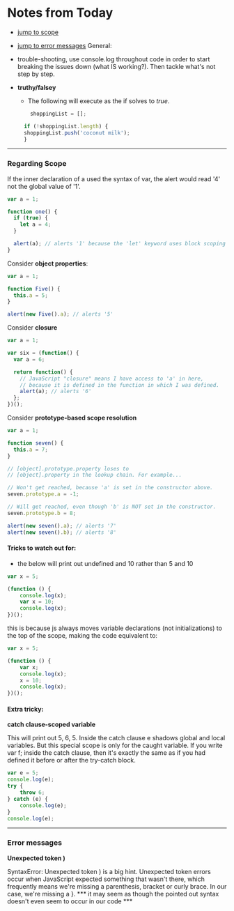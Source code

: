 # Notes from Today

- [jump to scope](#regarding-scope)
- [jump to error messages](#error-messages)
General:

- trouble-shooting, use console.log throughout code in order to start breaking the issues down (what IS working?). Then tackle what's not step by step.
- **truthy/falsey**
  - The following will execute as the if solves to *true*.
  ```JavaScript
      shoppingList = [];

    if (!shoppingList.length) {
    shoppingList.push('coconut milk');
    }
  ```
---
### Regarding Scope


If the inner declaration of a used the syntax of var, the alert would read '4' not the global value of '1'.

```javascript
var a = 1;

function one() {
  if (true) {
    let a = 4;
  }

  alert(a); // alerts '1' because the 'let' keyword uses block scoping
}
```

Consider **object properties**:

```javascript
var a = 1;

function Five() {
  this.a = 5;
}

alert(new Five().a); // alerts '5'
```

Consider **closure**

```javascript
var a = 1;

var six = (function() {
  var a = 6;

  return function() {
    // JavaScript "closure" means I have access to 'a' in here,
    // because it is defined in the function in which I was defined.
    alert(a); // alerts '6'
  };
})();
```

Consider **prototype-based scope resolution**

```javascript
var a = 1;

function seven() {
  this.a = 7;
}

// [object].prototype.property loses to
// [object].property in the lookup chain. For example...

// Won't get reached, because 'a' is set in the constructor above.
seven.prototype.a = -1;

// Will get reached, even though 'b' is NOT set in the constructor.
seven.prototype.b = 8;

alert(new seven().a); // alerts '7'
alert(new seven().b); // alerts '8'
```

#### Tricks to watch out for:
 - the below will print out undefined and 10 rather than 5 and 10

```javascript
var x = 5;

(function () {
    console.log(x);
    var x = 10;
    console.log(x);
})();
```
this is because js always moves variable declarations (not initializations) to the top of the scope, making the code equivalent to:

```javascript
var x = 5;

(function () {
    var x;
    console.log(x);
    x = 10;
    console.log(x);
})();
```

#### Extra tricky:

**catch clause-scoped variable**

This will print out 5, 6, 5. Inside the catch clause e shadows global and local variables. But this special scope is only for the caught variable. If you write var f; inside the catch clause, then it's exactly the same as if you had defined it before or after the try-catch block.

```javascript
var e = 5;
console.log(e);
try {
    throw 6;
} catch (e) {
    console.log(e);
}
console.log(e);
```
---
### Error messages


**Unexpected token )**

 SyntaxError: Unexpected token ) is a big hint. Unexpected token errors occur when JavaScript expected something that wasn't there, which frequently means we're missing a parenthesis, bracket or curly brace. In our case, we're missing a }.
*** it may seem as though the pointed out syntax doesn't even seem to occur in our code ***
